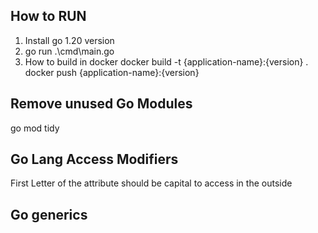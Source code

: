 ## How to RUN
1. Install go 1.20 version
2. go run .\cmd\main.go
3. How to build in docker
    docker build -t {application-name}:{version} .
    docker push {application-name}:{version}



## Remove unused Go Modules
go mod tidy

## Go Lang Access Modifiers
First Letter of the attribute should be capital to access in the outside

## Go generics